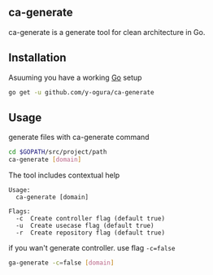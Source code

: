 ## ca-generate

ca-generate is a generate tool for clean architecture in Go.

## Installation
Asuuming you have a working [Go](https://golang.org) setup

```bash
go get -u github.com/y-ogura/ca-generate
```


## Usage

generate files with ca-generate command

```bash
cd $GOPATH/src/project/path
ca-generate [domain]
```

The tool includes contextual help
```
Usage:
  ca-generate [domain]

Flags:
  -c  Create controller flag (default true)
  -u  Create usecase flag (default true)
  -r  Create repository flag (default true)
```

if you wan't generate controller.
use flag `-c=false`

```bash
ga-generate -c=false [domain]
```
